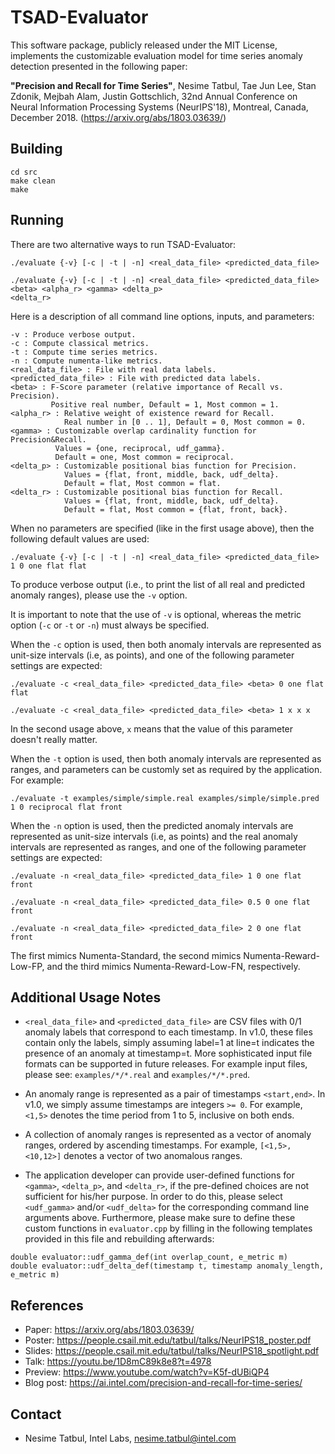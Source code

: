 <!--⚠️ DISCONTINUATION OF PROJECT - This project will no longer be maintained by Intel. Intel has ceased development and contributions including, but not limited to, maintenance, bug fixes, new releases, or updates, to this project. Intel no longer accepts patches to this project. If you have an ongoing need to use this project, are interested in independently developing it, or would like to maintain patches for the open source software community, please create your own fork of this project.-->

# TSAD-Evaluator

This software package, publicly released under the MIT License, implements the customizable evaluation model for time series anomaly detection presented in the following paper:

**"Precision and Recall for Time Series"**, Nesime Tatbul, Tae Jun Lee, Stan Zdonik, Mejbah Alam, Justin Gottschlich, 32nd Annual Conference on Neural Information Processing Systems (NeurIPS'18), Montreal, Canada, December 2018. (https://arxiv.org/abs/1803.03639/)

## Building

```
cd src
make clean
make
```

## Running

There are two alternative ways to run TSAD-Evaluator:

```
./evaluate {-v} [-c | -t | -n] <real_data_file> <predicted_data_file>
```

```
./evaluate {-v} [-c | -t | -n] <real_data_file> <predicted_data_file> <beta> <alpha_r> <gamma> <delta_p>
<delta_r>
```

Here is a description of all command line options, inputs, and parameters:

```
-v : Produce verbose output.
-c : Compute classical metrics.
-t : Compute time series metrics.
-n : Compute numenta-like metrics.
<real_data_file> : File with real data labels.
<predicted_data_file> : File with predicted data labels. 
<beta> : F-Score parameter (relative importance of Recall vs. Precision).
         Positive real number, Default = 1, Most common = 1.
<alpha_r> : Relative weight of existence reward for Recall.
            Real number in [0 .. 1], Default = 0, Most common = 0.
<gamma> : Customizable overlap cardinality function for Precision&Recall.
          Values = {one, reciprocal, udf_gamma}.
          Default = one, Most common = reciprocal.
<delta_p> : Customizable positional bias function for Precision.
            Values = {flat, front, middle, back, udf_delta}.
            Default = flat, Most common = flat.
<delta_r> : Customizable positional bias function for Recall.
            Values = {flat, front, middle, back, udf_delta}.
            Default = flat, Most common = {flat, front, back}.
```

When no parameters are specified (like in the first usage above), then the following default values are used:

```
./evaluate {-v} [-c | -t | -n] <real_data_file> <predicted_data_file> 1 0 one flat flat 
```

To produce verbose output (i.e., to print the list of all real and predicted anomaly ranges), please use the `-v` option.

It is important to note that the use of `-v` is optional, whereas the metric option (`-c` or `-t` or `-n`) must always be specified. 

When the `-c` option is used, then both anomaly intervals are represented as unit-size intervals (i.e, as points), and one of the following parameter settings are expected:

```
./evaluate -c <real_data_file> <predicted_data_file> <beta> 0 one flat flat 
```

```
./evaluate -c <real_data_file> <predicted_data_file> <beta> 1 x x x 
```

In the second usage above, `x` means that the value of this parameter doesn't really matter.

When the `-t` option is used, then both anomaly intervals are represented as ranges, and parameters can be customly set as required by the application. For example:

```
./evaluate -t examples/simple/simple.real examples/simple/simple.pred 1 0 reciprocal flat front
```

When the `-n` option is used, then the predicted anomaly intervals are represented as unit-size intervals (i.e, as points) and the real anomaly intervals are represented as ranges, and one of the following parameter settings are expected:

```
./evaluate -n <real_data_file> <predicted_data_file> 1 0 one flat front
```

```
./evaluate -n <real_data_file> <predicted_data_file> 0.5 0 one flat front
```

```
./evaluate -n <real_data_file> <predicted_data_file> 2 0 one flat front
```

The first mimics Numenta-Standard, the second mimics Numenta-Reward-Low-FP, and
the third mimics Numenta-Reward-Low-FN, respectively.

## Additional Usage Notes

+ `<real_data_file>` and `<predicted_data_file>` are CSV files with 0/1 anomaly labels that correspond to each timestamp. In v1.0, these files contain only the labels, simply assuming label=1 at line=t indicates the presence of an anomaly at timestamp=t. More sophisticated input file formats can be supported in future releases. For example input files, please see: `examples/*/*.real` and `examples/*/*.pred`.  

+ An anomaly range is represented as a pair of timestamps `<start,end>`. In v1.0, we simply assume timestamps are integers `>= 0`. For example, `<1,5>` denotes the time period from 1 to 5, inclusive on both ends.

+ A collection of anomaly ranges is represented as a vector of anomaly ranges, ordered by ascending timestamps. For example, `[<1,5>,<10,12>]` denotes a vector of two anomalous ranges.

+ The application developer can provide user-defined functions for `<gamma>`, `<delta_p>`, and `<delta_r>`, if the pre-defined choices are not sufficient for his/her purpose. In order to do this, please select `<udf_gamma>` and/or `<udf_delta>` for the corresponding command line arguments above. Furthermore, please make sure to define these custom functions in `evaluator.cpp` by filling in the following templates provided in this file and rebuilding afterwards:

```
double evaluator::udf_gamma_def(int overlap_count, e_metric m)
double evaluator::udf_delta_def(timestamp t, timestamp anomaly_length, e_metric m)
```

## References

+ Paper: https://arxiv.org/abs/1803.03639/
+ Poster: https://people.csail.mit.edu/tatbul/talks/NeurIPS18_poster.pdf
+ Slides: https://people.csail.mit.edu/tatbul/talks/NeurIPS18_spotlight.pdf
+ Talk: https://youtu.be/1D8mC89k8e8?t=4978
+ Preview: https://www.youtube.com/watch?v=K5f-dUBiQP4
+ Blog post: https://ai.intel.com/precision-and-recall-for-time-series/

## Contact

+ Nesime Tatbul, Intel Labs, nesime.tatbul@intel.com

